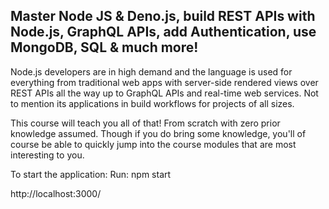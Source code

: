 Master Node JS & Deno.js, build REST APIs with Node.js, GraphQL APIs, add Authentication, use MongoDB, SQL & much more!
-----------------------------------------------------------------------------------------------------------------------
Node.js developers are in high demand and the language is used for everything from traditional web apps with server-side rendered views over REST APIs all the way up to GraphQL APIs and real-time web services. Not to mention its applications in build workflows for projects of all sizes.

This course will teach you all of that! From scratch with zero prior knowledge assumed. Though if you do bring some knowledge, you'll of course be able to quickly jump into the course modules that are most interesting to you.

To start the application:
Run: npm start

http://localhost:3000/